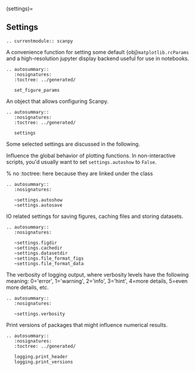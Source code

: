 (settings)=

## Settings


```{eval-rst}
.. currentmodule:: scanpy
```

A convenience function for setting some default {obj}`matplotlib.rcParams` and a
high-resolution jupyter display backend useful for use in notebooks.

```{eval-rst}
.. autosummary::
   :nosignatures:
   :toctree: ../generated/

   set_figure_params
```

An object that allows configuring Scanpy.

```{eval-rst}
.. autosummary::
   :nosignatures:
   :toctree: ../generated/

   settings
```

Some selected settings are discussed in the following.

Influence the global behavior of plotting functions. In non-interactive scripts,
you'd usually want to set `settings.autoshow` to `False`.

% no :toctree: here because they are linked under the class

```{eval-rst}
.. autosummary::
   :nosignatures:

   ~settings.autoshow
   ~settings.autosave
```

IO related settings for saving figures, caching files and storing datasets.


```{eval-rst}
.. autosummary::
   :nosignatures:

   ~settings.figdir
   ~settings.cachedir
   ~settings.datasetdir
   ~settings.file_format_figs
   ~settings.file_format_data
```

The verbosity of logging output, where verbosity levels have the following
meaning: 0='error', 1='warning', 2='info', 3='hint', 4=more details, 5=even more
details, etc.

```{eval-rst}
.. autosummary::
   :nosignatures:

   ~settings.verbosity
```

Print versions of packages that might influence numerical results.

```{eval-rst}
.. autosummary::
   :nosignatures:
   :toctree: ../generated/

   logging.print_header
   logging.print_versions

```
